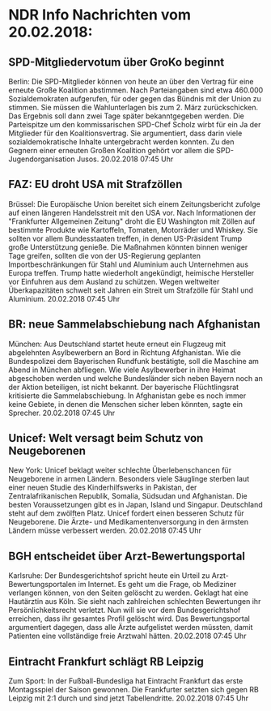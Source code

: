 # NDR Info Nachrichten vom 20.02.2018:


## SPD-Mitgliedervotum über GroKo beginnt
Berlin: Die SPD-Mitglieder können von heute an über den Vertrag für eine erneute Große Koalition abstimmen. Nach Parteiangaben sind etwa 460.000 Sozialdemokraten aufgerufen, für oder gegen das Bündnis mit der Union zu stimmen. Sie müssen die Wahlunterlagen bis zum 2. März zurückschicken. Das Ergebnis soll dann zwei Tage später bekanntgegeben werden. Die Parteispitze um den kommissarischen SPD-Chef Scholz wirbt für ein Ja der Mitglieder für den Koalitionsvertrag. Sie argumentiert, dass darin viele sozialdemokratische Inhalte untergebracht werden konnten. Zu den Gegnern einer erneuten Großen Koalition gehört vor allem die SPD-Jugendorganisation Jusos. 20.02.2018 07:45 Uhr 

## FAZ: EU droht USA mit Strafzöllen
Brüssel: Die Europäische Union bereitet sich einem Zeitungsbericht zufolge auf einen längeren Handelsstreit mit den USA vor. Nach Informationen der "Frankfurter Allgemeinen Zeitung" droht die EU Washington mit Zöllen auf bestimmte Produkte wie Kartoffeln, Tomaten, Motorräder und Whiskey. Sie sollten vor allem Bundesstaaten treffen, in denen US-Präsident Trump große Unterstützung genieße. Die Maßnahmen könnten binnen weniger Tage greifen, sollten die von der US-Regierung geplanten Importbeschränkungen für Stahl und Aluminium auch Unternehmen aus Europa treffen. Trump hatte wiederholt angekündigt, heimische Hersteller vor Einfuhren aus dem Ausland zu schützen. Wegen weltweiter Überkapazitäten schwelt seit Jahren ein Streit um Strafzölle für Stahl und Aluminium. 20.02.2018 07:45 Uhr 

## BR: neue Sammelabschiebung nach Afghanistan
München: Aus Deutschland startet heute erneut ein Flugzeug mit abgelehnten Asylbewerbern an Bord in Richtung Afghanistan. Wie die Bundespolizei dem Bayerischen Rundfunk bestätigte, soll die Maschine am Abend in München abfliegen. Wie viele Asylbewerber in ihre Heimat abgeschoben werden und welche Bundesländer sich neben Bayern noch an der Aktion beteiligen, ist nicht bekannt. Der bayerische Flüchtlingsrat kritisierte die Sammelabschiebung. In Afghanistan gebe es noch immer keine Gebiete, in denen die Menschen sicher leben könnten, sagte ein Sprecher. 20.02.2018 07:45 Uhr 

## Unicef: Welt versagt beim Schutz von Neugeborenen
New York:	Unicef beklagt weiter schlechte Überlebenschancen für Neugeborene in armen Ländern. Besonders viele Säuglinge sterben laut einer neuen Studie des Kinderhilfswerks in Pakistan, der Zentralafrikanischen Republik, Somalia, Südsudan und Afghanistan. Die besten Voraussetzungen gibt es in Japan, Island und Singapur. Deutschland steht auf dem zwölften Platz. Unicef fordert einen besseren Schutz für Neugeborene. Die Ärzte- und Medikamentenversorgung in den ärmsten Ländern müsse verbessert werden. 20.02.2018 07:45 Uhr 

## BGH entscheidet über Arzt-Bewertungsportal
Karlsruhe: Der Bundesgerichtshof spricht heute ein Urteil zu Arzt-Bewertungsportalen im Internet. Es geht um die Frage, ob Mediziner verlangen können, von den Seiten gelöscht zu werden. Geklagt hat eine Hautärztin aus Köln. Sie sieht nach zahlreichen schlechten Bewertungen ihr Persönlichkeitsrecht verletzt. Nun will sie vor dem Bundesgerichtshof erreichen, dass ihr gesamtes Profil gelöscht wird. Das Bewertungsportal argumentiert dagegen, dass alle Ärzte aufgelistet werden müssten, damit Patienten eine vollständige freie Arztwahl hätten. 20.02.2018 07:45 Uhr 

## Eintracht Frankfurt schlägt RB Leipzig
Zum Sport: In der Fußball-Bundesliga hat Eintracht Frankfurt das erste Montagsspiel der Saison gewonnen. Die Frankfurter setzten sich gegen RB Leipzig mit 2:1 durch und sind jetzt Tabellendritte. 20.02.2018 07:45 Uhr 
